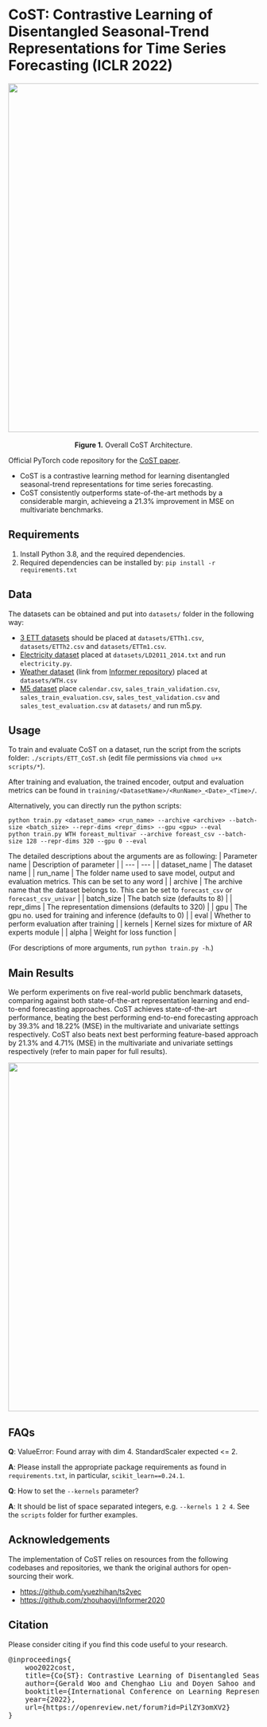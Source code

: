 # CoST: Contrastive Learning of Disentangled Seasonal-Trend Representations for Time Series Forecasting (ICLR 2022)

<p align="center">
<img src=".\pics\CoST.png" width = "700" alt="" align=center />
<br><br>
<b>Figure 1.</b> Overall CoST Architecture.
</p>

Official PyTorch code repository for the [CoST paper](https://openreview.net/forum?id=PilZY3omXV2).

* CoST is a contrastive learning method for learning disentangled seasonal-trend representations for time series forecasting.
* CoST consistently outperforms state-of-the-art methods by a considerable margin, achieveing a 21.3% improvement in MSE on multivariate benchmarks.
  
## Requirements
1. Install Python 3.8, and the required dependencies.
2. Required dependencies can be installed by: ```pip install -r requirements.txt```

## Data

The datasets can be obtained and put into `datasets/` folder in the following way:

* [3 ETT datasets](https://github.com/zhouhaoyi/ETDataset) should be placed at `datasets/ETTh1.csv`, `datasets/ETTh2.csv` and `datasets/ETTm1.csv`.
* [Electricity dataset](https://archive.ics.uci.edu/ml/datasets/ElectricityLoadDiagrams20112014) placed at `datasets/LD2011_2014.txt` and run `electricity.py`.
* [Weather dataset](https://drive.google.com/drive/folders/1ohGYWWohJlOlb2gsGTeEq3Wii2egnEPR) (link from [Informer repository](https://github.com/zhouhaoyi/Informer2020)) placed at `datasets/WTH.csv`
* [M5 dataset](https://drive.google.com/drive/folders/1D6EWdVSaOtrP1LEFh1REjI3vej6iUS_4) place `calendar.csv`, `sales_train_validation.csv`, `sales_train_evaluation.csv`, `sales_test_validation.csv` and `sales_test_evaluation.csv` at `datasets/` and run m5.py.

## Usage
To train and evaluate CoST on a dataset, run the script from the scripts folder: ```./scripts/ETT_CoST.sh``` (edit file permissions via ```chmod u+x scripts/*```).

After training and evaluation, the trained encoder, output and evaluation metrics can be found in `training/<DatasetName>/<RunName>_<Date>_<Time>/`.

Alternatively, you can directly run the python scripts:
```train & evaluate
python train.py <dataset_name> <run_name> --archive <archive> --batch-size <batch_size> --repr-dims <repr_dims> --gpu <gpu> --eval
python train.py WTH foreast_multivar --archive foreast_csv --batch-size 128 --repr-dims 320 --gpu 0 --eval
```
The detailed descriptions about the arguments are as following:
| Parameter name | Description of parameter |
| --- | --- |
| dataset_name | The dataset name |
| run_name | The folder name used to save model, output and evaluation metrics. This can be set to any word |
| archive | The archive name that the dataset belongs to. This can be set to `forecast_csv` or `forecast_csv_univar` |
| batch_size | The batch size (defaults to 8) |
| repr_dims | The representation dimensions (defaults to 320) |
| gpu | The gpu no. used for training and inference (defaults to 0) |
| eval | Whether to perform evaluation after training |
| kernels | Kernel sizes for mixture of AR experts module |
| alpha | Weight for loss function |

(For descriptions of more arguments, run `python train.py -h`.)

## Main Results
We perform experiments on five real-world public benchmark datasets, comparing against both state-of-the-art representation learning and end-to-end forecasting approaches. 
CoST achieves state-of-the-art performance, beating the best performing end-to-end forecasting approach by 39.3% and 18.22% (MSE) in the multivariate and univariate settings
respectively. CoST also beats next best performing feature-based approach by 21.3% and 4.71% (MSE) in the multivariate and univariate settings respectively (refer to main paper for full results).

<p align="center">
<img src=".\pics\results.png" width = "700" alt="" align=center />
</p>

## FAQs
**Q**: ValueError: Found array with dim 4. StandardScaler expected <= 2.

**A**: Please install the appropriate package requirements as found in ```requirements.txt```, in particular, ```scikit_learn==0.24.1```.

**Q**: How to set the ``--kernels`` parameter?

**A**: It should be list of space separated integers, e.g. ```--kernels 1 2 4```. See the `scripts` folder for further examples.

## Acknowledgements
The implementation of CoST relies on resources from the following codebases and repositories, we thank the original authors for open-sourcing their work.
* https://github.com/yuezhihan/ts2vec
* https://github.com/zhouhaoyi/Informer2020

## Citation
Please consider citing if you find this code useful to your research.
<pre>@inproceedings{
    woo2022cost,
    title={Co{ST}: Contrastive Learning of Disentangled Seasonal-Trend Representations for Time Series Forecasting},
    author={Gerald Woo and Chenghao Liu and Doyen Sahoo and Akshat Kumar and Steven Hoi},
    booktitle={International Conference on Learning Representations},
    year={2022},
    url={https://openreview.net/forum?id=PilZY3omXV2}
}</pre>
